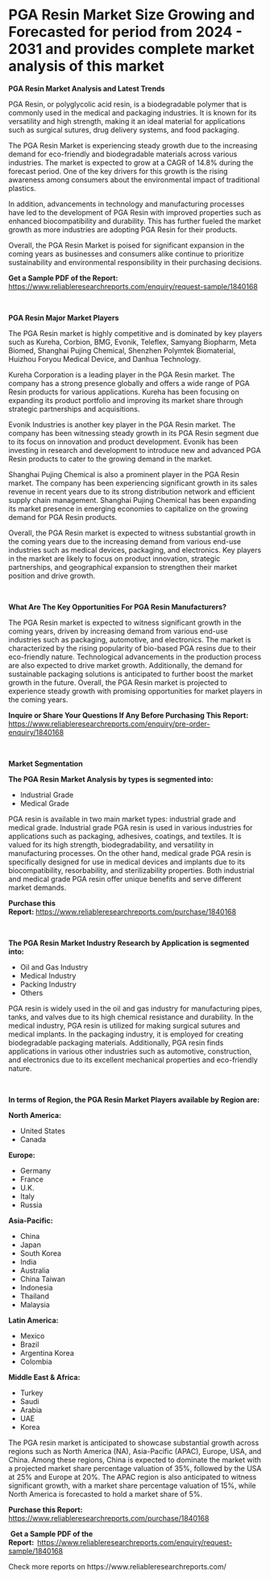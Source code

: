 <p><h1>PGA Resin Market Size Growing and Forecasted for period from 2024 - 2031 and provides complete market analysis of this market</h1></p><p><strong>PGA Resin Market Analysis and Latest Trends</strong></p>
<p><p>PGA Resin, or polyglycolic acid resin, is a biodegradable polymer that is commonly used in the medical and packaging industries. It is known for its versatility and high strength, making it an ideal material for applications such as surgical sutures, drug delivery systems, and food packaging.</p><p>The PGA Resin Market is experiencing steady growth due to the increasing demand for eco-friendly and biodegradable materials across various industries. The market is expected to grow at a CAGR of 14.8% during the forecast period. One of the key drivers for this growth is the rising awareness among consumers about the environmental impact of traditional plastics.</p><p>In addition, advancements in technology and manufacturing processes have led to the development of PGA Resin with improved properties such as enhanced biocompatibility and durability. This has further fueled the market growth as more industries are adopting PGA Resin for their products.</p><p>Overall, the PGA Resin Market is poised for significant expansion in the coming years as businesses and consumers alike continue to prioritize sustainability and environmental responsibility in their purchasing decisions.</p></p>
<p><strong>Get a Sample PDF of the Report:&nbsp;</strong> <a href="https://www.reliableresearchreports.com/enquiry/request-sample/1840168">https://www.reliableresearchreports.com/enquiry/request-sample/1840168</a></p>
<p>&nbsp;</p>
<p><strong>PGA Resin Major Market Players</strong></p>
<p><p>The PGA Resin market is highly competitive and is dominated by key players such as Kureha, Corbion, BMG, Evonik, Teleflex, Samyang Biopharm, Meta Biomed, Shanghai Pujing Chemical, Shenzhen Polymtek Biomaterial, Huizhou Foryou Medical Device, and Danhua Technology.</p><p>Kureha Corporation is a leading player in the PGA Resin market. The company has a strong presence globally and offers a wide range of PGA Resin products for various applications. Kureha has been focusing on expanding its product portfolio and improving its market share through strategic partnerships and acquisitions.</p><p>Evonik Industries is another key player in the PGA Resin market. The company has been witnessing steady growth in its PGA Resin segment due to its focus on innovation and product development. Evonik has been investing in research and development to introduce new and advanced PGA Resin products to cater to the growing demand in the market.</p><p>Shanghai Pujing Chemical is also a prominent player in the PGA Resin market. The company has been experiencing significant growth in its sales revenue in recent years due to its strong distribution network and efficient supply chain management. Shanghai Pujing Chemical has been expanding its market presence in emerging economies to capitalize on the growing demand for PGA Resin products.</p><p>Overall, the PGA Resin market is expected to witness substantial growth in the coming years due to the increasing demand from various end-use industries such as medical devices, packaging, and electronics. Key players in the market are likely to focus on product innovation, strategic partnerships, and geographical expansion to strengthen their market position and drive growth.</p></p>
<p>&nbsp;</p>
<p><strong>What Are The Key Opportunities For PGA Resin Manufacturers?</strong></p>
<p><p>The PGA Resin market is expected to witness significant growth in the coming years, driven by increasing demand from various end-use industries such as packaging, automotive, and electronics. The market is characterized by the rising popularity of bio-based PGA resins due to their eco-friendly nature. Technological advancements in the production process are also expected to drive market growth. Additionally, the demand for sustainable packaging solutions is anticipated to further boost the market growth in the future. Overall, the PGA Resin market is projected to experience steady growth with promising opportunities for market players in the coming years.</p></p>
<p><strong>Inquire or Share Your Questions If Any Before Purchasing This Report:</strong> <a href="https://www.reliableresearchreports.com/enquiry/pre-order-enquiry/1840168">https://www.reliableresearchreports.com/enquiry/pre-order-enquiry/1840168</a></p>
<p>&nbsp;</p>
<p><strong>Market Segmentation</strong></p>
<p><strong>The PGA Resin Market Analysis by types is segmented into:</strong></p>
<p><ul><li>Industrial Grade</li><li>Medical Grade</li></ul></p>
<p><p>PGA resin is available in two main market types: industrial grade and medical grade. Industrial grade PGA resin is used in various industries for applications such as packaging, adhesives, coatings, and textiles. It is valued for its high strength, biodegradability, and versatility in manufacturing processes. On the other hand, medical grade PGA resin is specifically designed for use in medical devices and implants due to its biocompatibility, resorbability, and sterilizability properties. Both industrial and medical grade PGA resin offer unique benefits and serve different market demands.</p></p>
<p><strong>Purchase this Report:&nbsp;</strong><a href="https://www.reliableresearchreports.com/purchase/1840168">https://www.reliableresearchreports.com/purchase/1840168</a></p>
<p>&nbsp;</p>
<p><strong>The PGA Resin Market Industry Research by Application is segmented into:</strong></p>
<p><ul><li>Oil and Gas Industry</li><li>Medical Industry</li><li>Packing Industry</li><li>Others</li></ul></p>
<p><p>PGA resin is widely used in the oil and gas industry for manufacturing pipes, tanks, and valves due to its high chemical resistance and durability. In the medical industry, PGA resin is utilized for making surgical sutures and medical implants. In the packaging industry, it is employed for creating biodegradable packaging materials. Additionally, PGA resin finds applications in various other industries such as automotive, construction, and electronics due to its excellent mechanical properties and eco-friendly nature.</p></p>
<p>&nbsp;</p>
<p><strong>In terms of Region, the PGA Resin Market Players available by Region are:</strong></p>
<p>
    <p> <strong> North America: </strong>
        <ul>
            <li>United States</li>
            <li>Canada</li>
        </ul>
        </p> 
    <p> <strong> Europe: </strong>
        <ul>
            <li>Germany</li>
            <li>France</li>
            <li>U.K.</li>
            <li>Italy</li>
            <li>Russia</li>
        </ul>
        </p> 
    <p> <strong> Asia-Pacific: </strong>
        <ul>
            <li>China</li>
            <li>Japan</li>
            <li>South Korea</li>
            <li>India</li>
            <li>Australia</li>
            <li>China Taiwan</li>
            <li>Indonesia</li>
            <li>Thailand</li>
            <li>Malaysia</li>
        </ul>
        </p> 
    <p> <strong> Latin America: </strong>
        <ul>
            <li>Mexico</li>
            <li>Brazil</li>
            <li>Argentina Korea</li>
            <li>Colombia</li>
        </ul>
        </p> 
    <p> <strong> Middle East & Africa: </strong>
        <ul>
            <li>Turkey</li>
            <li>Saudi</li>
            <li>Arabia</li>
            <li>UAE</li>
            <li>Korea</li>
        </ul>
    </p>
    </p>
<p><p>The PGA resin market is anticipated to showcase substantial growth across regions such as North America (NA), Asia-Pacific (APAC), Europe, USA, and China. Among these regions, China is expected to dominate the market with a projected market share percentage valuation of 35%, followed by the USA at 25% and Europe at 20%. The APAC region is also anticipated to witness significant growth, with a market share percentage valuation of 15%, while North America is forecasted to hold a market share of 5%.</p></p>
<p><strong>Purchase this Report: </strong><a href="https://www.reliableresearchreports.com/purchase/1840168">https://www.reliableresearchreports.com/purchase/1840168</a></p>
<p>&nbsp;<strong>Get a Sample PDF of the Report:&nbsp;&nbsp;</strong><a href="https://www.reliableresearchreports.com/enquiry/request-sample/1840168">https://www.reliableresearchreports.com/enquiry/request-sample/1840168</a></p>
<p><strong></strong></p>
<p>Check more reports on https://www.reliableresearchreports.com/</p>